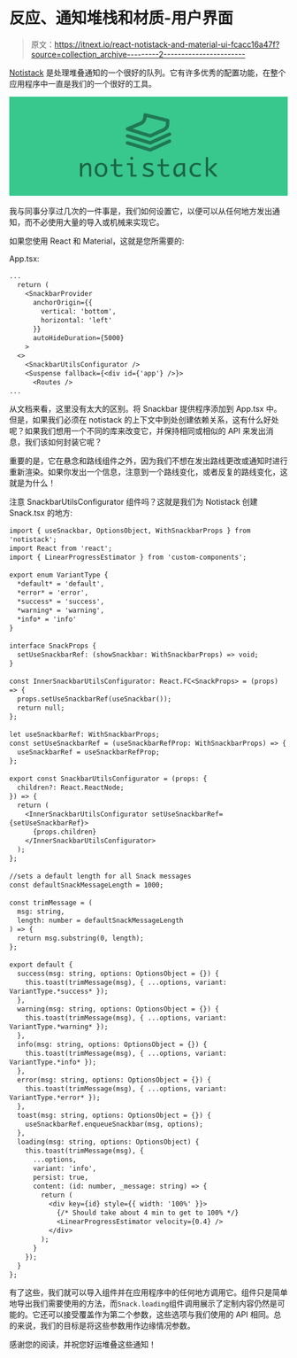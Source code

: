# 反应、通知堆栈和材质-用户界面

> 原文：<https://itnext.io/react-notistack-and-material-ui-fcacc16a47f?source=collection_archive---------2----------------------->

[Notistack](https://github.com/iamhosseindhv/notistack) 是处理堆叠通知的一个很好的队列。它有许多优秀的配置功能，在整个应用程序中一直是我们的一个很好的工具。

![](img/5533160b7e470bc77bfb121266d0733f.png)

我与同事分享过几次的一件事是，我们如何设置它，以便可以从任何地方发出通知，而不必使用大量的导入或机械来实现它。

如果您使用 React 和 Material，这就是您所需要的:

App.tsx:

```
...
  return (
    <SnackbarProvider
      anchorOrigin={{
        vertical: 'bottom',
        horizontal: 'left'
      }}
      autoHideDuration={5000}
    >
  <>
    <SnackbarUtilsConfigurator />
    <Suspense fallback={<div id={'app'} />}>
      <Routes />
...
```

从文档来看，这里没有太大的区别。将 Snackbar 提供程序添加到 App.tsx 中。但是，如果我们必须在 notistack 的上下文中到处创建依赖关系，这有什么好处呢？如果我们想用一个不同的库来改变它，并保持相同或相似的 API 来发出消息，我们该如何封装它呢？

重要的是，它在悬念和路线组件之外，因为我们不想在发出路线更改或通知时进行重新渲染。如果你发出一个信息，注意到一个路线变化，或者反复的路线变化，这就是为什么！

注意 SnackbarUtilsConfigurator 组件吗？这就是我们为 Notistack 创建 Snack.tsx 的地方:

```
import { useSnackbar, OptionsObject, WithSnackbarProps } from 'notistack';
import React from 'react';
import { LinearProgressEstimator } from 'custom-components';

export enum VariantType {
  *default* = 'default',
  *error* = 'error',
  *success* = 'success',
  *warning* = 'warning',
  *info* = 'info'
}

interface SnackProps {
  setUseSnackbarRef: (showSnackbar: WithSnackbarProps) => void;
}

const InnerSnackbarUtilsConfigurator: React.FC<SnackProps> = (props) => {
  props.setUseSnackbarRef(useSnackbar());
  return null;
};

let useSnackbarRef: WithSnackbarProps;
const setUseSnackbarRef = (useSnackbarRefProp: WithSnackbarProps) => {
  useSnackbarRef = useSnackbarRefProp;
};

export const SnackbarUtilsConfigurator = (props: {
  children?: React.ReactNode;
}) => {
  return (
    <InnerSnackbarUtilsConfigurator setUseSnackbarRef={setUseSnackbarRef}>
      {props.children}
    </InnerSnackbarUtilsConfigurator>
  );
};

//sets a default length for all Snack messages
const defaultSnackMessageLength = 1000;

const trimMessage = (
  msg: string,
  length: number = defaultSnackMessageLength
) => {
  return msg.substring(0, length);
};

export default {
  success(msg: string, options: OptionsObject = {}) {
    this.toast(trimMessage(msg), { ...options, variant: VariantType.*success* });
  },
  warning(msg: string, options: OptionsObject = {}) {
    this.toast(trimMessage(msg), { ...options, variant: VariantType.*warning* });
  },
  info(msg: string, options: OptionsObject = {}) {
    this.toast(trimMessage(msg), { ...options, variant: VariantType.*info* });
  },
  error(msg: string, options: OptionsObject = {}) {
    this.toast(trimMessage(msg), { ...options, variant: VariantType.*error* });
  },
  toast(msg: string, options: OptionsObject = {}) {
    useSnackbarRef.enqueueSnackbar(msg, options);
  },
  loading(msg: string, options: OptionsObject) {
    this.toast(trimMessage(msg), {
      ...options,
      variant: 'info',
      persist: true,
      content: (id: number, _message: string) => {
        return (
          <div key={id} style={{ width: '100%' }}>
            {/* Should take about 4 min to get to 100% */}
            <LinearProgressEstimator velocity={0.4} />
          </div>
        );
      }
    });
  }
};
```

有了这些，我们就可以导入组件并在应用程序中的任何地方调用它。组件只是简单地导出我们需要使用的方法，而`Snack.loading`组件调用展示了定制内容仍然是可能的。它还可以接受覆盖作为第二个参数，这些选项与我们使用的 API 相同。总的来说，我们的目标是将这些参数用作边缘情况参数。

感谢您的阅读，并祝您好运堆叠这些通知！